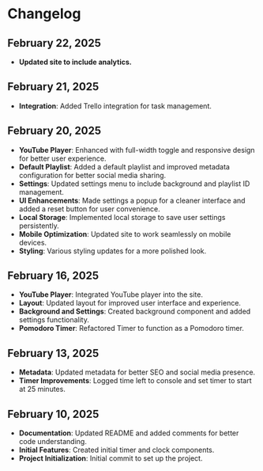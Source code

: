 # Changelog

## February 22, 2025
- **Updated site to include analytics.**

## February 21, 2025
- **Integration**: Added Trello integration for task management.

## February 20, 2025
- **YouTube Player**: Enhanced with full-width toggle and responsive design for better user experience.
- **Default Playlist**: Added a default playlist and improved metadata configuration for better social media sharing.
- **Settings**: Updated settings menu to include background and playlist ID management.
- **UI Enhancements**: Made settings a popup for a cleaner interface and added a reset button for user convenience.
- **Local Storage**: Implemented local storage to save user settings persistently.
- **Mobile Optimization**: Updated site to work seamlessly on mobile devices.
- **Styling**: Various styling updates for a more polished look.

## February 16, 2025
- **YouTube Player**: Integrated YouTube player into the site.
- **Layout**: Updated layout for improved user interface and experience.
- **Background and Settings**: Created background component and added settings functionality.
- **Pomodoro Timer**: Refactored Timer to function as a Pomodoro timer.

## February 13, 2025
- **Metadata**: Updated metadata for better SEO and social media presence.
- **Timer Improvements**: Logged time left to console and set timer to start at 25 minutes.

## February 10, 2025
- **Documentation**: Updated README and added comments for better code understanding.
- **Initial Features**: Created initial timer and clock components.
- **Project Initialization**: Initial commit to set up the project.
